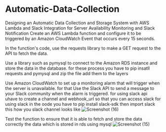 # Automatic-Data-Collection
Designing an Automatic Data Collection and Storage System with AWS Lambda and Slack Integration for Server Availability Monitoring and Slack Notification
Create an AWS Lambda function and configure it to be triggered by an Amazon CloudWatch Event that occurs every 15 seconds.

In the function's code, use the requests library to make a GET request to the API to fetch the data.

Use a library such as pymysql to connect to the Amazon RDS instance and store the data in the database.
for these process you have to pip insatll requests and pymysql and zip the file add them to the layers 


Use Amazon CloudWatch to set up a monitoring alarm that will trigger when the server is unavailable.
for that Use the Slack API to send a message to your Slack community when the alarm is triggered.
for using slack api uhave to create a channel and webhook_url so that you can access slack
for using slack in the oode you have to pip install slack-sdk then import slack 
this how you slack channel looks like 
![Screenshot (16)](https://github.com/jareshiah-samuel/Automatic-Data-Collection/assets/108394157/28a51049-933e-4f0d-95a9-49c196744f6d)

Test the function to ensure that it is able to fetch and store the data correctly the data which is stored in rds using mysql
![Screenshot (15)](https://github.com/jareshiah-samuel/Automatic-Data-Collection/assets/108394157/b079e08e-2669-4acd-bd01-bf28212f0093)

